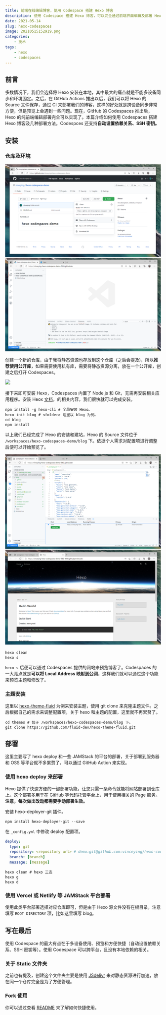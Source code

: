 ```yaml
---
title: 前端在线编辑博客，使用 Codespace 搭建 Hexo 博客
description: 使用 Codespace 搭建 Hexo 博客，可以完全通过前端界面编辑及部署 Hexo 博客。
date: 2021-05-14
slug: hexo-codespaces
image: 20210515152919.png
categories:
    - 技术
tags:
    - hexo
    - codespaces
---
```


## 前言

多数情况下，我们会选择将 Hexo 安装在本地，其中最大的痛点就是不能多设备同步和环境固定。之后，在 GitHub Actions 推出以后，我们可以将 Hexo 的 Source 文件保存，通过 CI 来部署我们的博客，这样的好处就是跨设备同步非常方便，但是预览上会遇到一些问题。现在，GitHub 的 Codespaces 推出后，Hexo 的纯前端编辑部署完全可以实现了。本篇介绍如何使用 Codespaces 搭建 Hexo 博客及几种部署方法。Codespces 还支持**自动设置依赖关系、SSH 密钥。**

## 安装

### 仓库及环境

![](1.png) ![](2.png)

创建一个新的仓库，由于我将静态资源也存放到这个仓库（之后会提及)，所以**推荐使用公开库**，如果需要使用私有库，需要将静态资源分离，放在一个公开库，创建之后打开 Codespaces。

![](https://static.vince.pub/images/2021-05-14/3.png)

接下来即可安装 Hexo，Codespaces 内置了 Node.js 和 Git，无需再安装相关应用程序。安装 Heox [文档](https://hexo.io/zh-cn/docs/)，的相关内容，我们很快就可以完成安装。

```shell
npm install -g hexo-cli # 全局安装 Hexo。
hexo init blog # <folder> 这里以 blog 为例。
cd blog
npm install
```

以上我们已经完成了 Hexo 的安装和建站，Hexo 的 Source 文件位于 `/workspaces/hexo-codespaces-demo/blog` 下。依据个人需求对配置项进行调整后便可以开始预览了。

![](4.png) ![](5.png)

```shell
hexo clean
hexo s
```

`hexo s` 后便可以通过 Codespaces 提供的网站来预览博客了。Codespaces 的一大亮点就是**可以将 Local Address 映射到公网**，这样我们就可以通过这个功能来预览主题和修改了。

### 主题安装

这里以 [hexo-theme-fluid](https://github.com/fluid-dev/hexo-theme-fluid) 为例来安装主题，使用 git clone 来克隆主题文件。之后根据自己的需求来调整配置项，关于 hexo 和主题的配置，这里就不再累赘了。


```shell
cd themes # 位于 /workspaces/hexo-codespaces-demo/blog 下。
git clone https://github.com/fluid-dev/hexo-theme-fluid.git
```

## 部署

这里主要写了 hexo deploy 和一些 JAMStack 的平台的部署，关于部署到服务器和 OSS 等平台就不多累赘了，可以通过 GitHub Action 来实现。

### 使用 hexo deploy 来部署

Hexo 提供了快速方便的一键部署功能，让您只需一条命令就能将网站部署到仓库上。这个部署多用于在 GitHub 等代码托管平台上，用于使用相关的 Page 服务。**注意，每次做出改动都需要手动部署生效。**

安装 hexo-deployer-git 插件。

```shell
npm install hexo-deployer-git --save
```

在 `_config.yml` 中修改 deploy 配置项。

```yaml
deploy:
  type: git
  repository: <repository url> # demo:git@github.com:vinceying/hexo-codespaces-demo.git
  branch: [branch]
  message: [message]
```

```shell
hexo clean # hexo 三连
hexo g
hexo d
```

### 使用 Vercel 或 Netlify 等 JAMStack 平台部署

使用此类平台部署选择对应仓库即可，但是由于 Hexo 源文件没有在根目录，注意填写 `ROOT DIRECTORY` 项，比如这里填写 blog。

## 写在最后 

使用 Codespace 的最大有点在于多设备使用、预览和方便快捷（自动设置依赖关系、SSH 密钥等）。使用 Codespace 可以跨平台，且没有本地依赖的相关。

### 关于 Static 文件夹

之前也有提及，创建这个文件夹主要是使用 [JSdelivr](https://www.jsdelivr.com/github) 来对静态资源进行加速，放在同一个仓库完全是为了方便管理。

### Fork 使用

你可以通过查看 [README](https://github.com/vinceying/hexo-codespaces-demo#readme) 来了解如何快捷使用。




